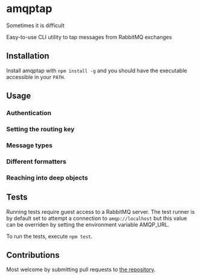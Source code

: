 # amqptap

Sometimes it is difficult

Easy-to-use CLI utility to tap messages from RabbitMQ exchanges

[repo]: https://github.com/tedeh/amqptap

## Installation

Install amqptap with `npm install -g` and you should have the executable accessible in your `PATH`.

## Usage

### Authentication

### Setting the routing key

### Message types

### Different formatters

### Reaching into deep objects

## Tests

Running tests require guest access to a RabbitMQ server. The test runner is by default set to attempt a connection to `amqp://localhost` but this value can be overriden by setting the environment variable AMQP_URL.

To run the tests, execute `npm test`.

## Contributions

Most welcome by submitting pull requests to [the repository][repo].
